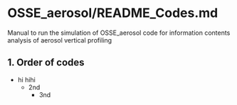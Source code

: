 # OSSE_aerosol/README_Codes.md

Manual to run the simulation of OSSE_aerosol code for information contents analysis of aerosol vertical profiling

## 1. Order of codes
- hi hihi  
  - 2nd
    - 3nd
